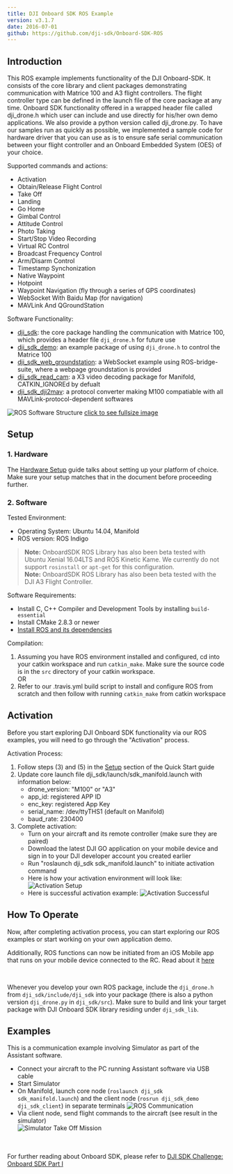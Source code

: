 ```yaml
---
title: DJI Onboard SDK ROS Example
version: v3.1.7
date: 2016-07-01
github: https://github.com/dji-sdk/Onboard-SDK-ROS
---
```


## Introduction

This ROS example implements functionality of the DJI Onboard-SDK. It consists of the core library and client packages demonstrating communication with Matrice 100 and A3 flight controllers. The flight controller type can be defined in the launch file of the core package at any time. Onboard SDK functionality offered in a wrapped header file called dji_drone.h which user can include and use directly for his/her own demo applications. We also provide a python version called dji_drone.py. To have our samples run as quickly as possible, we implemented a sample code for hardware driver that you can use as is to ensure safe serial communication between your flight controller and an Onboard Embedded System (OES) of your choice.



Supported commands and  actions:

* Activation
* Obtain/Release Flight Control
* Take Off
* Landing
* Go Home
* Gimbal Control
* Attitude Control
* Photo Taking
* Start/Stop Video Recording
* Virtual RC Control
* Broadcast Frequency Control
* Arm/Disarm Control
* Timestamp Synchonization
* Native Waypoint
* Hotpoint
* Waypoint Navigation (fly through a series of GPS coordinates)
* WebSocket With Baidu Map (for navigation)
* MAVLink And QGroundStation

Software Functionality:

* [dji_sdk](../ROS_Example/ros_corePackage.html): the core package handling the communication with Matrice 100, which provides a header file `dji_drone.h` for future use
* [dji_sdk_demo](../ROS_Example/ros_demo_client_package.html): an example package of using `dji_drone.h` to control the Matrice 100
* [dji_sdk_web_groundstation](../ROS_Example/ros_map_waypoint_navigation_package.html): a WebSocket example using ROS-bridge-suite, where a webpage groundstation is provided
* [dji_sdk_read_cam](../ROS_Example/ros_video_decoding_package.html): a X3 video decoding package for Manifold, CATKIN_IGNOREd by defualt
* [dji_sdk_dji2mav](../ROS_Example/ros_dji2mav_0.2.1_package.html): a protocol converter making M100 compatiable with all MAVLink-protocol-dependent softwares

![ROS Software Structure](../../images/ROS/ROSSoftwareStructure.jpg)
[click to see fullsize image](../../images/ROS/ROSSoftwareStructure.jpg)

## Setup 

### 1. Hardware

The [Hardware Setup](../../hardware-setup/index.html) guide talks about setting up your platform of choice. Make sure your setup matches that in the document before proceeding further. 


### 2. Software

Tested Environment:

* Operating System: Ubuntu 14.04, Manifold
* ROS version: ROS Indigo
> **Note:** OnboardSDK ROS Library has also been beta tested with Ubuntu Xenial 16.04LTS and ROS Kinetic Kame. We currently do not support `rosinstall` or `apt-get` for this configuration.   
> **Note:** OnboardSDK ROS Library has also been beta tested with the DJI A3 Flight Controller. 

Software Requirements:

* Install C, C++ Compiler and Development Tools by installing ``build-essential``
* Install CMake 2.8.3 or newer
* <a href="http://wiki.ros.org/ROS/Tutorials/InstallingandConfiguringROSEnvironment">Install ROS and its dependencies</a>

Compilation:

1. Assuming you have ROS environment installed and configured, cd into your catkin workspace and run ``catkin_make``. Make sure the source code is in the `src` directory of your catkin workspace.
<br>OR</br>
2. Refer to our .travis.yml build script to install and configure ROS from scratch and then follow with running ``catkin_make`` from catkin workspace


## Activation

Before you start exploring DJI Onboard SDK functionality via our ROS examples, you will need to go through the "Activation" process.

Activation Process:

1. Follow steps (3) and (5) in the [Setup](../../quick-start/index.html#Setup) section of the Quick Start guide
2. Update core launch file dji_sdk/launch/sdk_manifold.launch with information below:
    * drone_version: "M100" or "A3"
    * app_id: registered APP ID
    * enc_key: registered App Key 
    * serial_name: /dev/ttyTHS1 (default on Manifold)
    * baud_rate: 230400
3. Complete activation:
    * Turn on your aircraft and its remote controller (make sure they are paired)
    * Download the latest DJI GO application on your mobile device and sign in to your DJI developer account you created earlier
    * Run "roslaunch dji_sdk sdk_manifold.launch" to initiate activation command
    * Here is how your activation environment will look like:
![Activation Setup](../../images/common/activation_1.png)
    * Here is successful activation example:
![Activation Successful](../../images/ROS/ROSActivationSuccessful_1.png)


## How To Operate

Now, after completing activation process, you can start exploring our ROS examples or start working on your own application demo. 

Additionally, ROS functions can now be initiated from an iOS Mobile app that runs on your mobile device connected to the RC. Read about it [here](../../application-development-guides/Mobile-OSDK.html)

</br>

Whenever you develop your own ROS package, include the ``dji_drone.h`` from ``dji_sdk/include/dji_sdk`` into your package (there is also a python version ``dji_drone.py`` in ``dji_sdk/src``). Make sure to build and link your target package with DJI Onboard SDK library residing under ``dji_sdk_lib``.

## Examples

This is a communication example involving Simulator as part of the Assistant software.

* Connect your aircraft to the PC running Assistant software via USB cable
* Start Simulator
* On Manifold, launch core node (``roslaunch dji_sdk sdk_manifold.launch``) and the client node (``rosrun dji_sdk_demo dji_sdk_client``) in separate terminals
![ROS Communication](../../images/ROS/ROSExample.png)
* Via client node, send flight commands to the aircraft (see result in the simulator)</br>
![Simulator Take Off Mission](../../images/ROS/SimulatorTakeOff.png)

</br></br>
For further reading about Onboard SDK, please refer to [DJI SDK Challenge: Onboard SDK Part I](./whatToKnowI.html)
